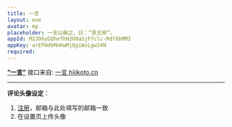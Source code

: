 ```yaml
---
title: 一言
layout: one
avatar: mp
placeholder: 一言以蔽之，曰：“思无邪”。
appId: M2JD6yGQhefhH2O0aSjFfclc-MdYXbMMI
appKey: arEPHdbMnKwMjQgiWsLgw34N
required: 
---
```

**[“一言”](/one)** 接口来自: [一言 hijikoto.cn](https://hitokoto.cn)

---

**评论头像设定**：

1. [注册](https://wordpress.com/start/wpcc/oauth2-user/zh-cn)，邮箱与此处填写的邮箱一致
2. 在设置页上传头像

